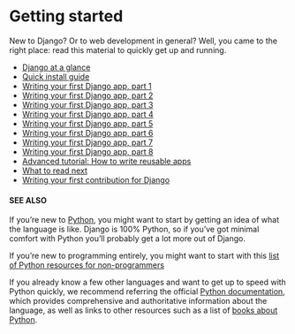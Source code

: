 # Getting started

New to Django? Or to web development in general? Well, you came to the right
place: read this material to quickly get up and running.

* [Django at a glance](overview.md)
* [Quick install guide](install.md)
* [Writing your first Django app, part 1](tutorial01.md)
* [Writing your first Django app, part 2](tutorial02.md)
* [Writing your first Django app, part 3](tutorial03.md)
* [Writing your first Django app, part 4](tutorial04.md)
* [Writing your first Django app, part 5](tutorial05.md)
* [Writing your first Django app, part 6](tutorial06.md)
* [Writing your first Django app, part 7](tutorial07.md)
* [Writing your first Django app, part 8](tutorial08.md)
* [Advanced tutorial: How to write reusable apps](reusable-apps.md)
* [What to read next](whatsnext.md)
* [Writing your first contribution for Django](contributing.md)

#### SEE ALSO
If you’re new to [Python](https://www.python.org/), you might want to start by getting an idea of what
the language is like. Django is 100% Python, so if you’ve got minimal
comfort with Python you’ll probably get a lot more out of Django.

If you’re new to programming entirely, you might want to start with this
[list of Python resources for non-programmers](https://wiki.python.org/moin/BeginnersGuide/NonProgrammers)

If you already know a few other languages and want to get up to speed with
Python quickly, we recommend referring the official
[Python documentation](https://docs.python.org/3/), which provides comprehensive and authoritative
information about the language, as well as links to other resources such as
a list of [books about Python](https://wiki.python.org/moin/PythonBooks).

